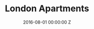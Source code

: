 ---
title: London Apartments
date: 2016-08-01 00:00:00 Z
link: http://londonapartments.com
color: purple
imageThumb: fla-thumb.jpg
categories:
- WordPress
- Bespoke
layout: works-single
---